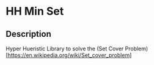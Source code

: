 # HH Min Set

## Description

Hyper Hueristic Library to solve the (Set Cover Problem)[https://en.wikipedia.org/wiki/Set_cover_problem]

